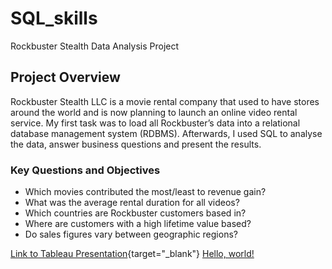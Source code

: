 # SQL_skills
Rockbuster Stealth Data Analysis Project

## Project Overview
Rockbuster Stealth LLC is a movie rental company that used to have stores around the world and is now planning to launch an online video rental service. My first task was to load all Rockbuster’s data into a relational database management system (RDBMS). Afterwards, I used SQL to analyse the data, answer business questions and present the results.

### Key Questions and Objectives
* Which movies contributed the most/least to revenue gain?
* What was the average rental duration for all videos?
* Which countries are Rockbuster customers based in?
* Where are customers with a high lifetime value based?
* Do sales figures vary between geographic regions?

[Link to Tableau Presentation](https://1drv.ms/b/s!AnUvVWt6s_rKhYoZRVGUr3Ead7njHw?e=v7ZY4u){target="_blank"}
<a href="http://example.com/" target="_blank">Hello, world!</a>
